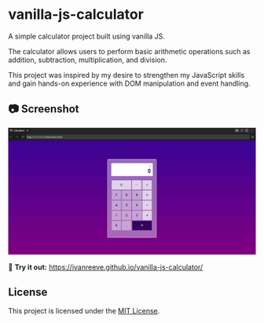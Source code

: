 # vanilla-js-calculator
A simple calculator project built using vanilla JS.

The calculator allows users to perform basic arithmetic operations such as addition, subtraction, multiplication, and division.

This project was inspired by my desire to strengthen my JavaScript skills and gain hands-on experience with DOM manipulation and event handling.

## 📷 Screenshot
![Display](images/ui.png)

🔗 <b>Try it out:</b> https://ivanreeve.github.io/vanilla-js-calculator/

## License
This project is licensed under the [MIT License](LICENSE).

